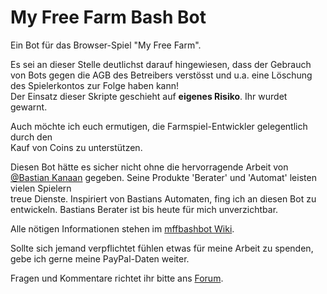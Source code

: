 My Free Farm Bash Bot
=====================


Ein Bot für das Browser-Spiel "My Free Farm".

Es sei an dieser Stelle deutlichst darauf hingewiesen, dass der Gebrauch<br>
von Bots gegen die AGB des Betreibers verstösst und u.a. eine Löschung<br>
des Spielerkontos zur Folge haben kann!<br>
Der Einsatz dieser Skripte geschieht auf **eigenes Risiko**. Ihr wurdet gewarnt.

Auch möchte ich euch ermutigen, die Farmspiel-Entwickler gelegentlich durch den<br>
Kauf von Coins zu unterstützen.

Diesen Bot hätte es sicher nicht ohne die hervorragende Arbeit von<br>
[@Bastian Kanaan](https://github.com/BastianKanaan) gegeben. Seine Produkte 'Berater' und 'Automat' leisten vielen Spielern<br>
treue Dienste. Inspiriert von Bastians Automaten, fing ich an diesen Bot zu<br>
entwickeln. Bastians Berater ist bis heute für mich unverzichtbar.

Alle nötigen Informationen stehen im [mffbashbot Wiki](https://github.com/HackerHarry/mffbashbot/wiki).

Sollte sich jemand verpflichtet fühlen etwas für meine Arbeit zu spenden,<br>
gebe ich gerne meine PayPal-Daten weiter.

Fragen und Kommentare richtet ihr bitte ans [Forum](http://myfreefarm-berater.forumprofi.de/f15-Bash-Bot.html).
